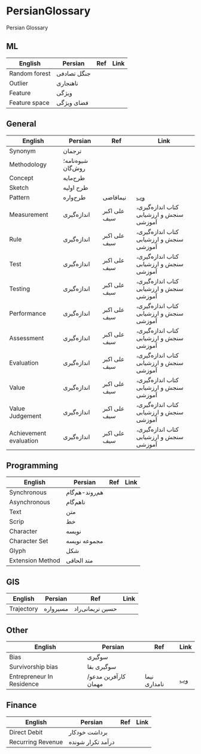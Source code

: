 # PersianGlossary
Persian Glossary
 
## ML


English | Persian | Ref | Link
--- | --- | --- | --- 
Random forest | جنگل تصادفی |
Outlier | ناهنجاری |
Feature | ویژگی |
Feature space | فضای ویژگی |



## General

English | Persian | Ref | Link
--- | --- | ---  | --- 
Synonym | ترجمان | 
Methodology | شیوه‌نامه؛ روش‌گان |
Concept | طرح‌مایه |
Sketch | طرح اولیه |
Pattern | طرح‌واره | نیماقاضی | [وب](https://www.linkedin.com/posts/nimaghazi_aevaexaep-aewaebahyaesaev-aetaehaeuahy-activity-6889130888496500737-sZAN/) |
Measurement‌ | اندازه‌گیری | علی اکبر سیف | کتاب اندازه‌گیری، سنجش و ارزشیابی آموزشی
Rule | اندازه‌گیری | علی اکبر سیف | کتاب اندازه‌گیری، سنجش و ارزشیابی آموزشی 
Test | اندازه‌گیری | علی اکبر سیف | کتاب اندازه‌گیری، سنجش و ارزشیابی آموزشی
Testing | اندازه‌گیری | علی اکبر سیف | کتاب اندازه‌گیری، سنجش و ارزشیابی آموزشی
Performance | اندازه‌گیری | علی اکبر سیف | کتاب اندازه‌گیری، سنجش و ارزشیابی آموزشی
Assessment | اندازه‌گیری | علی اکبر سیف | کتاب اندازه‌گیری، سنجش و ارزشیابی آموزشی 
Evaluation | اندازه‌گیری | علی اکبر سیف | کتاب اندازه‌گیری، سنجش و ارزشیابی آموزشی 
Value | اندازه‌گیری | علی اکبر سیف | کتاب اندازه‌گیری، سنجش و ارزشیابی آموزشی
Value Judgement | اندازه‌گیری | علی اکبر سیف | کتاب اندازه‌گیری، سنجش و ارزشیابی آموزشی
Achievement evaluation | اندازه‌گیری | علی اکبر سیف | کتاب اندازه‌گیری، سنجش و ارزشیابی آموزشی 

## Programming

English | Persian | Ref | Link
--- | --- | ---  | --- 
Synchronous | هم‌روند-هم‌گام | 
Asynchronous | ناهم‌گام |
Text | متن |
Scrip | خط |
Character | نویسه |
Character Set | مجموعه نویسه |
Glyph | شکل |
Extension Method | متد الحاقی |



## GIS

English | Persian | Ref | Link
--- | --- | ---  | --- 
Trajectory | مسیرواره | حسین نریمانی‌راد


## Other

English | Persian | Ref | Link
--- | --- | ---  | --- 
Bias | سوگیری | 
Survivorship bias  | سوگیری بقا | 
Entrepreneur In Residence | کارآفرین مدعو/مهمان | نیما نامداری | [وب](https://www.linkedin.com/posts/nima-namdari_entrepreneur-in-residence-javane-careers-activity-6890986849976819712-9j9q)


## Finance

English | Persian | Ref | Link
--- | --- | ---  | --- 
Direct Debit | برداشت خودکار | 
Recurring Revenue  | درآمد تکرار شونده | 
